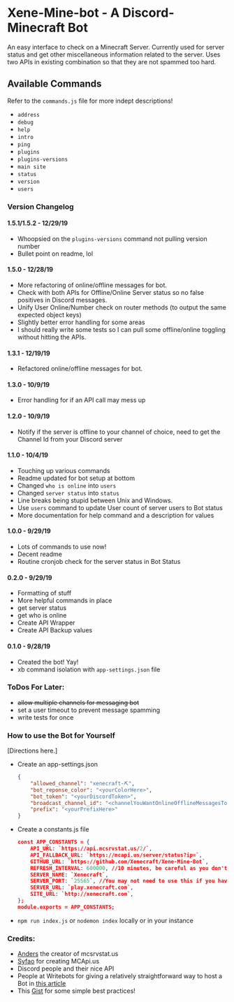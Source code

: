 # Xene-Mine-bot - A Discord-Minecraft Bot
An easy interface to check on a Minecraft Server. Currently used for server status and get other miscellaneous information related to the server. Uses two APIs in existing combination so that they are not spammed too hard.

## Available Commands
Refer to the `commands.js` file for more indept descriptions!
- `address`
- `debug`
- `help`
- `intro`
- `ping`
- `plugins`
- `plugins-versions`
- `main site`
- `status`
- `version`
- `users`

### Version Changelog  
#### 1.5.1/1.5.2 - 12/29/19 
- Whoopsied on the `plugins-versions` command not pulling version number
- Bullet point on readme, lol

#### 1.5.0 - 12/28/19 
- More refactoring of online/offline messages for bot.
- Check with both APIs for Offline/Online Server status so no false positives in Discord messages.
- Unify User Online/Number check on router methods (to output the same expected object keys)
- Slightly better error handling for some areas
- I should really write some tests so I can pull some offline/online toggling without hitting the APIs.

#### 1.3.1 - 12/19/19 
- Refactored online/offline messages for bot.

#### 1.3.0 - 10/9/19 
- Error handling for if an API call may mess up

#### 1.2.0 - 10/9/19 
- Notify if the server is offline to your channel of choice, need to get the Channel Id from your Discord server

#### 1.1.0 - 10/4/19 
- Touching up various commands
- Readme updated for bot setup at bottom
- Changed `who is online` into `users`
- Changed `server status` into `status`
- Line breaks being stupid between Unix and Windows.
- Use `users` command to update User count of server users to Bot status
- More documentation for help command and a description for values

#### 1.0.0 - 9/29/19 
- Lots of commands to use now!
- Decent readme
- Routine cronjob check for the server status in Bot Status

#### 0.2.0 - 9/29/19 
- Formatting of stuff
- More helpful commands in place
- get server status
- get who is online
- Create API Wrapper
- Create API Backup values

#### 0.1.0 - 9/28/19  
- Created the bot! Yay!
- xb command isolation with `app-settings.json` file

### ToDos For Later:
- ~~allow multiple channels for messaging bot~~
- set a user timeout to prevent message spamming
- write tests for once

### How to use the Bot for Yourself
[Directions here.]
- Create an app-settings.json
	```json
	{
		"allowed_channel": "xenecraft-⛏",
		"bot_reponse_color": "<yourColorHere>",
		"bot_token": "<yourDiscordToken>",
		"broadcast_channel_id": "<channelYouWantOnlineOfflineMessagesToBeSentTo>",
		"prefix": "<yourPrefixHere>"
	}
	```
- Create a constants.js file
	```json
	const APP_CONSTANTS = {
		API_URL: `https://api.mcsrvstat.us/2/`,
		API_FALLBACK_URL: `https://mcapi.us/server/status?ip=`,
		GITHUB_URL: `https://github.com/Xenecraft/Xene-Mine-Bot`,
		REFRESH_INTERVAL: 600000, //10 minutes, be careful as you don't want to get blocked for spamming the API
		SERVER_NAME: `Xenecraft`,
		SERVER_PORT: `25565`, //You may not need to use this if you have a standard MC port like 25565
		SERVER_URL: `play.xenecraft.com`,
		SITE_URL: `http://xenecraft.com`,
	};
	module.exports = APP_CONSTANTS;
	```
- `npm run index.js` or `nodemon index` locally or in your instance

### Credits:
- [Anders](https://twitter.com/spirit55555dk) the creator of mcsrvstat.us
- [Syfao](https://twitter.com/Syfaro) for creating MCApi.us
- Discord people and their nice API
- People at Writebots for giving a relatively straightforward way to host a Bot in [this article](https://www.writebots.com/discord-bot-hosting/)
- This [Gist](https://gist.github.com/eslachance/3349734a98d30011bb202f47342601d3) for some simple best practices!